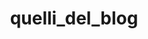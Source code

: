 ---
title: quelli_del_blog
bio: |
  Quattro amici, Alessandro, Antonio, Monica e Gianluca si mettono a fare un podcast: politica, attualità ma soprattutto Ortona ed Abruzzo. Il nome non è messo li a caso. Per un paio di anni abbiamo seguito e scritto di politica locale con il nostro blog e siamo stati "quelli del blog". Ora saremo "quelli del podcast"?
avatar: /images/virgolette.png
seo:
  image: /images/logo verticale.jpg
  description: "Politica, attualità ed altro da Ortona e dintorni"
featured: true
social:
  # - title: github
  #   url: https://github.com
  # - title: github
  #   url: https://github.com
  # - title: github
  #   url: https://github.com
  # - title: github
  #   url: https://github.com
  # - title: github
  #   url: https://github.com
---